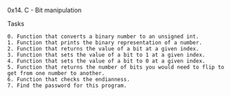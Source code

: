 0x14. C - Bit manipulation

Tasks

    0. Function that converts a binary number to an unsigned int.
    1. Function that prints the binary representation of a number.
    2. Function that returns the value of a bit at a given index.
    3. Function that sets the value of a bit to 1 at a given index.
    4. Function that sets the value of a bit to 0 at a given index.
    5. Function that returns the number of bits you would need to flip to get from one number to another.
    6. Function that checks the endianness.
    7. Find the password for this program.

